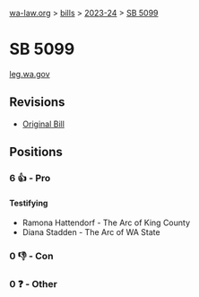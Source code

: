 [wa-law.org](/) > [bills](/bills/) > [2023-24](/bills/2023-24) > [SB 5099](/bills/2023-24/sb/5099/)

# SB 5099
[leg.wa.gov](https://app.leg.wa.gov/billsummary?BillNumber=5099&Year=2023&Initiative=false)

## Revisions
* [Original Bill](1/)

## Positions
### 6 👍 - Pro
#### Testifying
* Ramona Hattendorf - The Arc of King County
* Diana Stadden - The Arc of WA State

### 0 👎 - Con

### 0 ❓ - Other
